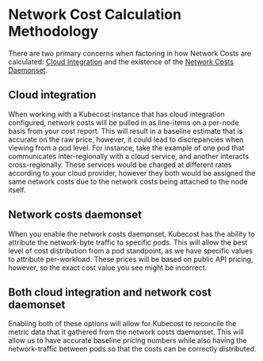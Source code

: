 Network Cost Calculation Methodology
==================

There are two primary concerns when factoring in how Network Costs are calculated: [Cloud Integration](./cloud-integration.md) and the existence of the [Network Costs Daemonset](./network-allocation.md).

## Cloud integration

When working with a Kubecost instance that has cloud integration configured, network costs will be pulled in as line-items on a per-node basis from your cost report. This will result in a baseline estimate that is accurate on the raw price, however, it could lead to discrepancies when viewing from a pod level. For instance, take the example of one pod that communicates inter-regionally with a cloud service, and another interacts cross-regionally. These services would be charged at different rates according to your cloud provider, however they both would be assigned the same network costs due to the network costs being attached to the node itself.

## Network costs daemonset

When you enable the network costs daemonset, Kubecost has the ability to attribute the network-byte traffic to specific pods. This will allow the best level of cost distribution from a pod standpoint, as we have specific values to attribute per-workload. These prices will be based on public API pricing, however, so the exact cost value you see might be incorrect.

## Both cloud integration and network cost daemonset

Enabling both of these options will allow for Kubecost to reconcile the metric data that it gathered from the network costs daemonset. This will allow us to have accurate baseline pricing numbers while also having the network-traffic between pods so that the costs can be correctly distributed.
